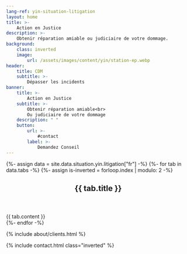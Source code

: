 ```yaml
---
lang-ref: yin-situation-litigation
layout: home
title: >-
    Action en Justice
description: >-
    Obtenir réparation amiable ou judiciaire de votre dommage.
background:
    class: inverted
    image:
        url: /assets/images/content/yin/station-ep.webp
header:
    title: CDM
    subtitle: >-
        Dépasser les incidents
banner:
    title: >-
        Action en Justice
    subtitle: >-
        Obtenir réparation amiable<br>
        Ou judiciaire de votre dommage
    description: " "
    button:
        url: >-
            #contact
        label: >-
            Demandez Conseil
---
```


{%- assign data = site.data.situation.yin.litigation["fr"] -%}
{%- for tab in data.tabs -%}
{%- assign is-inverted = forloop.index | modulo: 2 -%}
<section id="{{ tab.id }}" {% if is-inverted == 0 %}class="inverted"{% endif %}>
    <header class="major">
        <h2>{{ tab.title }}</h2>
    </header>
    {{ tab.content }}
</section>
{%- endfor -%}

{% include about/clients.html %}

{% include contact.html class="inverted" %}
